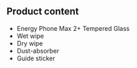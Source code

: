 ## Product content

* Energy Phone Max 2+ Tempered Glass
* Wet wipe
* Dry wipe
* Dust-absorber
* Guide sticker
